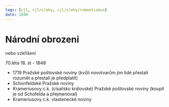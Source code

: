 ```yaml
---
tags: [cjl, cjl/slohy, cjl/slohy/romantismus]
date: 1848
---
```

# Národní obrozeni
nebo vzkříšení

70.léta 18. st - 1848

- 1719 Pražské poštovské noviny (kvůli novotvarům jim lidé přestali rozumět a přestali je předplatit)
- Schonfeldské Pražské noviny
- Krameriusovy c.k. (císařsko královské) Pražské poštovské noviny (koupil je od Schofelda a přejmenoval)
- Krameriusovy c.k. vlastenecké noviny